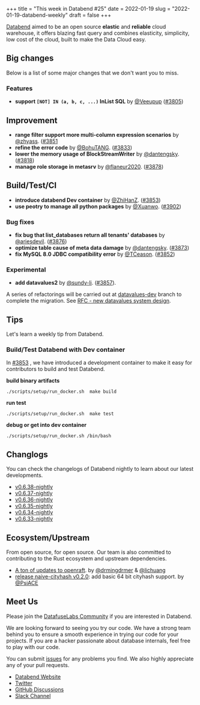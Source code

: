 +++
title = "This week in Databend #25"
date = 2022-01-19
slug = "2022-01-19-databend-weekly"
draft = false
+++

[Databend](https://github.com/datafuselabs/databend) aimed to be an open source **elastic** and **reliable** cloud warehouse, it offers blazing fast query and combines elasticity, simplicity, low cost of the cloud, built to make the Data Cloud easy.

## Big changes

Below is a list of some major changes that we don't want you to miss.

### Features

- **support `[NOT] IN (a, b, c, ...)` InList SQL** by [@Veeupup](https://github.com/Veeupup) ([#3805](https://github.com/datafuselabs/databend/pull/3805))

## Improvement

- **range filter support more multi-column expression scenarios** by [@zhyass](https://github.com/zhyass). ([#3851](https://github.com/datafuselabs/databend/pull/3851)
- **refine the error code** by [@BohuTANG](https://github.com/BohuTANG). ([#3833](https://github.com/datafuselabs/databend/pull/3833))
- **lower the memory usage of BlockStreamWriter** by [@dantengsky](https://github.com/dantengsky). ([#3818](https://github.com/datafuselabs/databend/pull/3818))
- **manage role storage in metasrv** by [@flaneur2020](https://github.com/flaneur2020). ([#3878](https://github.com/datafuselabs/databend/pull/3878))

## Build/Test/CI

- **introduce databend Dev container** by [@ZhiHanZ](https://github.com/ZhiHanZ). ([#3853](https://github.com/datafuselabs/datafuse/pull/3853))
- **use peotry to manage all python packages** by [@Xuanwo](https://github.com/Xuanwo). ([#3902](https://github.com/datafuselabs/datafuse/pull/3902))

### Bug fixes

- **fix bug that list_databases return all tenants' databases** by [@ariesdevil](https://github.com/ariesdevil/). ([#3876](https://github.com/datafuselabs/databend/pull/3876))
- **optimize table cause of meta data damage** by [@dantengsky](https://github.com/dantengsky). ([#3873](https://github.com/datafuselabs/databend/pull/3873))
- **fix MySQL 8.0 JDBC compatibility error** by [@TCeason](https://github.com/TCeason). ([#3852](https://github.com/datafuselabs/databend/pull/3852))

### Experimental

- **add datavalues2** by [@sundy-li](https://github.com/sundy-li). ([#3857](https://github.com/datafuselabs/databend/pull/3857)). 

A series of refactorings will be carried out at [datavalues-dev](https://github.com/datafuselabs/databend/tree/datavalues-dev) branch to complete the migration. See [RFC - new datavalues system design](https://databend.rs/dev/rfcs/query/new-datavalues-system).

## Tips

Let's learn a weekly tip from Databend.

### Build/Test Databend with Dev container

In [#3853](https://github.com/datafuselabs/datafuse/pull/3853) , we have introduced a development container to make it easy for contributors to build and test Databend.

**build binary artifacts**

```shell
./scripts/setup/run_docker.sh  make build
```

**run test**

```shell
./scripts/setup/run_docker.sh  make test
```

**debug or get into dev container**

```shell
./scripts/setup/run_docker.sh /bin/bash
```

## Changlogs

You can check the changelogs of Databend nightly to learn about our latest developments.

- [v0.6.38-nightly](https://github.com/datafuselabs/databend/releases/tag/v0.6.38-nightly)
- [v0.6.37-nightly](https://github.com/datafuselabs/databend/releases/tag/v0.6.37-nightly)
- [v0.6.36-nightly](https://github.com/datafuselabs/databend/releases/tag/v0.6.36-nightly)
- [v0.6.35-nightly](https://github.com/datafuselabs/databend/releases/tag/v0.6.35-nightly)
- [v0.6.34-nightly](https://github.com/datafuselabs/databend/releases/tag/v0.6.34-nightly)
- [v0.6.33-nightly](https://github.com/datafuselabs/databend/releases/tag/v0.6.33-nightly)

## Ecosystem/Upstream

From open source, for open source. Our team is also committed to contributing to the Rust ecosystem and upstream dependencies.

- [A ton of updates to openraft](https://github.com/datafuselabs/openraft/pulse#merged-pull-requests). by [@drmingdrmer](https://github.com/drmingdrmer) & [@lichuang](https://github.com/lichuang)
- [release naive-cityhash v0.2.0](https://crates.io/crates/naive-cityhash/0.2.0): add basic 64 bit cityhash support. by [@PsiACE](https://github.com/PsiACE/)

## Meet Us

Please join the [DatafuseLabs Community](https://github.com/datafuselabs/) if you are interested in Databend.

We are looking forward to seeing you try our code. We have a strong team behind you to ensure a smooth experience in trying our code for your projects.
If you are a hacker passionate about database internals, feel free to play with our code.

You can submit [issues](https://github.com/datafuselabs/databend/issues) for any problems you find. We also highly appreciate any of your pull requests.

- [Databend Website](https://databend.rs)
- [Twitter](https://twitter.com/Datafuse_Labs)
- [GitHub Discussions](https://github.com/datafuselabs/databend/discussions)
- [Slack Channel](https://datafusecloud.slack.com/join/shared_invite/zt-nojrc9up-50IRla1Y1h56rqwCTkkDJA)
